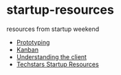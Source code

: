 # startup-resources

resources from startup weekend

* [Prototyping](https://www.crowdcast.io/e/gsw2016_prototyping/register)
* [Kanban](https://techstars.wistia.com/medias/j97um017m5)
* [Understanding the client](https://techstars.wistia.com/medias/y281zamuq6)
* [Techstars Startup Resources](https://startupweekend.org/attendees/resources)
